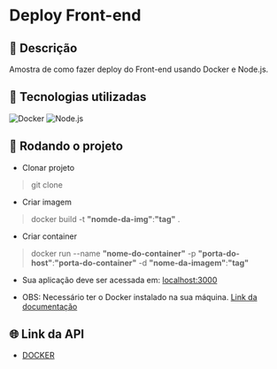# Deploy Front-end

## 📝 Descrição

Amostra de como fazer deploy do Front-end usando Docker e Node.js.

## 🔧 Tecnologias utilizadas

![Docker](https://skillicons.dev/icons?i=docker)
![Node.js ](https://skillicons.dev/icons?i=nodejs)

## 🚀 Rodando o projeto

* Clonar projeto
> git clone

* Criar imagem
>docker build -t **"nomde-da-img"**:**"tag"** .

* Criar container
>docker run --name **"nome-do-container"** -p **"porta-do-host"**:**"porta-do-container"** -d **"nome-da-imagem"**:**"tag"**

* Sua aplicação deve ser acessada em:  [localhost:3000](http://localhost:3000/)

* OBS: Necessário ter o Docker instalado na sua máquina. [Link da documentação](https://docs.docker.com/get-started/docker_cheatsheet.pdf)

## 🌐 Link da API

* [DOCKER](https://sample-frontend-docker.azurewebsites.net/)
